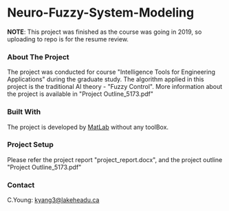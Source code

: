 # Neuro-Fuzzy-System-Modeling
**NOTE**: This project was finished as the course was going in 2019, so uploading to repo is for the resume review.
### About The Project 
The project was conducted for course "Intelligence Tools for Engineering Applications" during the graduate study. 
The algorithm applied in this project is the traditional AI theory - "Fuzzy Control". More information about the 
project is available in "Project Outline_5173.pdf" 
### Built With
The project is developed by [MatLab](https://www.mathworks.com/products/matlab.html) without any toolBox.
### Project Setup
Please refer the project report "project_report.docx", and the project outline "Project Outline_5173.pdf"
### Contact
C.Young: kyang3@lakeheadu.ca